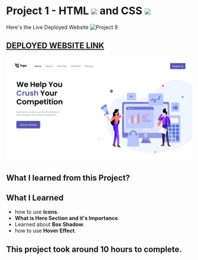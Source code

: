 
# Project 1 - HTML ![](./readmeImages/html-5.png) and CSS ![](./readmeImages/css-3.png)


Here's the Live Deployed Website ![Project 9](https://img.shields.io/badge/Project-9-brightgreen)

## [DEPLOYED WEBSITE LINK](https://bityl.co/H2Fg)

![Screenshot](https://raw.githubusercontent.com/ShivamSinghCodes/Pure_HTML_CSS_Projects/main/Project%2001%20HTML_CSS/assets/Screenshot%20(96).png)

## What I learned from this Project?

## What I Learned
- how to use **Icons**.
-  **What is Hero Section and it's Importance**.
- Learned about **Box Shadow**.
- how to use **Hover Effect**.

## This project took around **10 hours** to complete.
